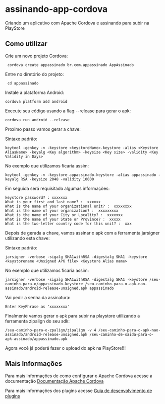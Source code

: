 # assinando-app-cordova
Criando um aplicativo com Apache Cordova e assinando para subir na PlayStore

## Como utilizar

Crie um novo projeto Cordova:

     cordova create appassinado br.com.appassinado AppAssinado
    
Entre no diretório do projeto:

     cd appassinado

Instale a plataforma Android:

    cordova platform add android
    
Execute seu código usando a flag --release para gerar o apk:

    cordova run android --release

Proximo passo vamos gerar a chave:

Sintaxe padrão:

    keytool -genkey -v -keystore <keystoreName>.keystore -alias <Keystore AliasName> -keyalg <Key algorithm> -keysize <Key size> -validity <Key Validity in Days>
  
No exemplo que utilizamos ficaria assim:

    keytool -genkey -v -keystore appassinado.keystore -alias appassinado -keyalg RSA -keysize 2048 -validity 10000

Em seguida será requisitado algumas informações:

    keystore password? : xxxxxxx
    What is your first and last name? :  xxxxxx 
    What is the name of your organizational unit? :  xxxxxxxx
    What is the name of your organization? :  xxxxxxxxx
    What is the name of your City or Locality? :  xxxxxxx
    What is the name of your State or Province? :  xxxxx
    What is the two-letter country code for this unit? :  xxx

Depois de gerada a chave, vamos assinar o apk com a ferramenta jarsigner utilizando esta chave:

Sintaxe padrão:

    jarsigner -verbose -sigalg SHA1withRSA -digestalg SHA1 -keystore <keystorename <Unsigned APK file> <Keystore Alias name>

No exemplo que utilizamos ficaria assim:

    jarsigner -verbose -sigalg SHA1withRSA -digestalg SHA1 -keystore /seu-caminho-para-o/appassinado.keystore /seu-caminho-para-o-apk-nao-assinado/android-release-unsigned.apk appassinado
 
Vai pedir a senha da assinatura:

    Enter KeyPhrase as 'xxxxxxxx'
 
Finalmente vamos gerar o apk para subir na playstore utilizando a ferramenta zipalign do seu sdk:
 
    /seu-caminho-para-o-zpalign/zipalign -v 4 /seu-caminho-para-o-apk-nao-assinado/android-release-unsigned.apk /seu-caminho-de-saida-para-o-apk-assinado/appassinado.apk

Agora você já poderá fazer o upload do apk na PlayStore!!!



## Mais Informações

Para mais informações de como configurar o Apache Cordova acesse a documentação [Documentação Apache Cordova](http://cordova.apache.org/docs/en/latest/guide/cli/index.html)

Para mais informações dos plugins acesse [Guia de desenvolvimento de plugins](http://cordova.apache.org/docs/en/latest/guide/hybrid/plugins/index.html)

